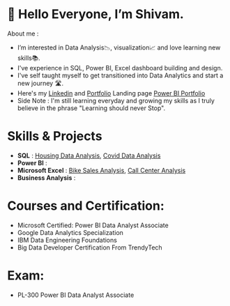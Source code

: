 # 👋 Hello Everyone, I’m Shivam.

About me :

- I’m interested in Data Analysis📉, visualization📈 and love learning new skills📚.
- I've experience in SQL, Power BI, Excel dashboard building and design.
- I've self taught myself to get transitioned into Data Analytics and start a new journey 🛣️.
- Here's my [Linkedin](https://www.linkedin.com/in/shivam-sharma-24a8b51b5) and [Portfolio]() Landing page [Power BI Portfolio]()
- Side Note : I'm still learning everyday and growing my skills as I truly believe in the phrase "Learning should never Stop".

# Skills & Projects 
- **SQL** : [Housing Data Analysis](https://github.com/shivamsharma-github/SQL-Project-HousingDataAnalysis), [Covid Data Analysis](https://github.com/shivamsharma-github/SQL-Project-CovidDataAnalysis)
- **Power BI** : 
- **Microsoft Excel** : [Bike Sales Analysis](https://github.com/shivamsharma-github/Bike-Sales-Analysis.git), [Call Center Analysis](https://github.com/shivamsharma-github/Call-Center-Analysis.git)
- **Business Analysis** : 


# Courses and Certification: 
-  Microsoft Certified: Power BI Data Analyst Associate
-  Google Data Analytics Specialization
-  IBM Data Engineering Foundations
-  Big Data Developer Certification From TrendyTech


# Exam: 
- PL-300 Power BI Data Analyst Associate
